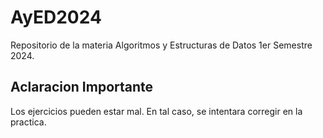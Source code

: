 # AyED2024
Repositorio de la materia Algoritmos y Estructuras de Datos 1er Semestre 2024.

## Aclaracion Importante
Los ejercicios pueden estar mal. En tal caso, se intentara corregir en la practica.

